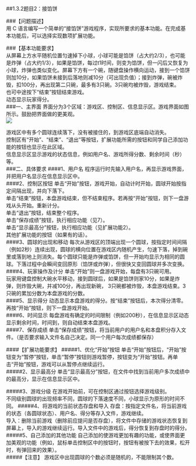 ##1.3.2题目2：接馅饼  

###【问题描述】  
用 C 语言编写一个简单的“接馅饼”游戏程序，实现所要求的基本功能。在完成基本功能后，可以选择实现数项扩展功能。  

###【基本功能要求】  
从屏幕上方水平随机位置匀速掉下小球，小球可能是馅饼（占大约2/3），也可能是炸弹（占大约1/3），如果是馅饼，每过t1时间，则变为馅饼，但一闪后又恢复为小球，炸弹也类似变化。屏幕下方有一个碗，随键盘操作横向运动，接到一个馅饼则加10分，如果馅饼未接到后落地则减10分（可出现负值）；接到炸弹，碗被炸毁，扣100分，再出现第二只碗，最多有3只碗。3只碗均被炸毁，游戏结束。  
也可中途按下“结束”按钮结束游戏。  
动态显示玩家得分。  
###一、主界面
界面分为3个区域：游戏区、控制区、信息显示区。游戏界面如图所示。鼓励把界面做的更美观。  
![](http://i4.tietuku.com/f69d3dab2a6adc4c.png)

游戏区中有多个圆球连续落下，没有被接住的，到游戏区底端自动消失。  
控制区有“开始”、“结束”、“退出”等按钮，扩展功能所需的按钮和同学自己添加功能的按钮也显示在此区域。  
信息显示区显示游戏的状态信息，例如用户名、游戏所得分数、剩余时间（秒）等。  
###二、具体要求
####1、用户名
程序运行时先输入用户名，再显示游戏界面，并把用户名显示在信息显示区中。  
####2、控制区按钮
单击“开始”按钮，游戏开始，自动计时开始，圆球开始按指定间隔出现，并向下落下。  
单击“结束”按钮，本盘游戏结束，但不结束程序。若再按“开始”按钮，则下一盘游戏从头开始。重新计分。  
单击“退出”按钮，结束整个程序。  
单击“保存成绩”按钮，执行相应功能（见7）。  
单击“显示最高分”按钮，执行相应功能（见扩展功能2）。  
其他扩展功能的按钮（如果有的话）。  
####3、圆球的出现和移动
每次从游戏区的顶端出现一个圆球，按指定时间间隔（例如2秒）连续出现，圆球的横向位置在游戏区内随机产生，匀速下落，掉到碗里或落到地上则消失。每个圆球只能是炸弹或馅饼，但一开始均显示为相同的圆球。下落过程中会瞬间变回原形（馅饼或炸弹），但很快又变回圆球并多次变换。  
####4、玩家操作及计分
单击“开始”则一盘游戏开始，每盘有3只碗可用。  
玩家用键盘控制大碗水平移动，接到圆球后，如果是馅饼则家10分，如果是炸弹，则炸毁大碗，并减100分，再出现新碗， 3只碗都被炸毁，本盘游戏结束。3只碗的累加分数为本盘游戏的分数。  
####5、显示得分
动态显示本盘游戏的得分。按“结束”按钮后，本次得分清零。再按“开始”按钮，则下一盘游戏开始。  
####6、时间显示
每盘游戏有确定的时间限制（例如200秒），在信息显示区动态显示剩余时间，时间到，则自动结束本盘游戏。  
####7、保存成绩
单击“保存成绩”按钮，将当前用户的用户名和本盘积分存入文件。（是否要求输入文件名自己决定。同一个用户每次成绩都保存）  

####【扩展功能要求】
#####1、优化“开始”按钮
单击“开始”按钮后，“开始”按钮变为“暂停”按钮，单击“暂停”按钮则游戏暂停，按钮变为“开始”按钮。再单击“开始”按钮，游戏可以从暂停点继续运行。  
#####2、显示最高分
单击“显示最高分”按钮，在文件中找到当前用户多次成绩中的最高分，显示在信息显示区中。  

#####3、游戏分级
在游戏开始前，可在控制区通过按钮选择游戏级别。  
不同级别圆球的出现频率不同，圆球的下落速度不同，小球显示为原形的时间不同。
#####4、将游戏的当前状态存盘和导入
存盘：按指定文件名，将当前游戏的状态（各圆球状态）、用户名、得分等存入文件，游戏继续。  
导入：删除当前游戏（删除前应提问是否存盘），将文件中存储的游戏状态恢复到屏幕上，导入的游戏继续运行。导入文件中的游戏后，得分恢复到存盘时的得分。
#####5、自己添加的其他功能
自己添加的使游戏更加有趣的功能，或使界面更加美观的功能（例如，鼠标单击控制区中的按钮时，按钮有被按下去的效果，松开时，有弹回来的效果）。  
#####【注意】
游戏区中出现圆球的个数必须是随机的，不能限制其个数。
